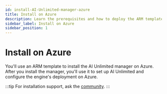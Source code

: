 ```yaml
---
id: install-AI-Unlimited-manager-azure
title: Install on Azure
description: Learn the prerequisites and how to deploy the ARM template for the manager.
sidebar_label: Install on Azure
sidebar_position: 1
---
```


# Install on Azure

You'll use an ARM template to install the AI Unlimited manager on Azure. After you install the manager, you'll use it to set up AI Unlimited and configure the engine's deployment on Azure.


:::tip
For installation support, ask the [community](https://support.teradata.com/community?id=community_forum&sys_id=b0aba91597c329d0e6d2bd8c1253affa).
:::
